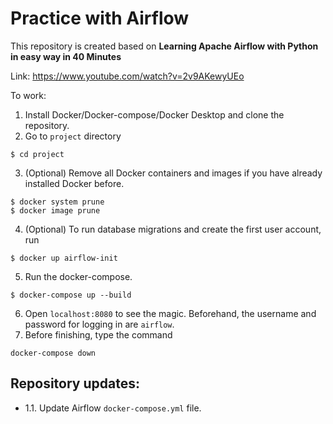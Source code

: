 # Practice with Airflow

This repository is created based on **Learning Apache Airflow with Python in easy way in 40 Minutes**

Link: https://www.youtube.com/watch?v=2v9AKewyUEo

To work:
1. Install Docker/Docker-compose/Docker Desktop and clone the repository.
2. Go to `project` directory
```
$ cd project
```
3. (Optional) Remove all Docker containers and images if you have already installed Docker before.
```
$ docker system prune
$ docker image prune
```
4. (Optional) To run database migrations and create the first user account, run
```
$ docker up airflow-init
```
5. Run the docker-compose.
```
$ docker-compose up --build
```
6. Open `localhost:8080` to see the magic. Beforehand, the username and password for logging in are `airflow`.
7. Before finishing, type the command
```
docker-compose down
```

## Repository updates:

- 1.1. Update Airflow `docker-compose.yml` file.